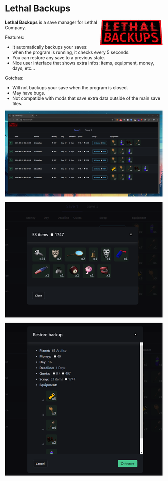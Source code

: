 # Lethal Backups

<img align="right" width="200px" src="vue/src/assets/lethal_backups.png">

**Lethal Backups** is a save manager for Lethal Company.  

Features:  
- It automatically backups your saves: when the program is running, it checks every 5 seconds.
- You can restore any save to a previous state.
- Nice user interface that shows extra infos: items, equipment, money, days, etc...

Gotchas:
- Will not backups your save when the program is closed.  
- May have bugs.  
- Not compatible with mods that save extra data outside of the main save files.  

![lethal_backups_screenshot_1.png](doc/lethal_backups_screenshot_1.png)

![lethal_backups_screenshot_2.png](doc/lethal_backups_screenshot_2.png)

![lethal_backups_screenshot_3.png](doc/lethal_backups_screenshot_3.png)

